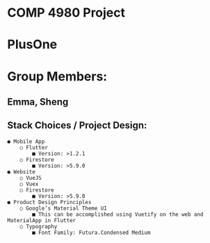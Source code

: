 # COMP 4980 Project
# PlusOne

# Group Members:
## Emma, Sheng  
## Stack Choices / Project Design:
	● Mobile App
		○ Flutter
			■ Version: >1.2.1 
		○ Firestore
			■ Version: >​5.9.0 
	● Website
		○ VueJS
		○ Vuex
		○ Firestore 
			■ Version: >​5.9.0 
	● Product Design Principles
		○ Google’s Material Theme UI
			■ This can be accomplished using Vuetify on the web and MaterialApp in Flutter 
		○ Typography
			■ Font Family: Futura.Condensed Medium
			



		
